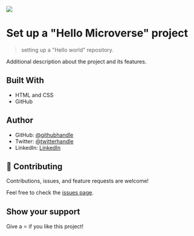 ![](https://img.shields.io/badge/Microverse-blueviolet)

# Set up a "Hello Microverse" project

> setting up a "Hello world" repository.

Additional description about the project and its features.

## Built With

- HTML and CSS
- GitHub



## Author

- GitHub: [@githubhandle](https://github.com/zmekonnen251)
- Twitter: [@twitterhandle](https://twitter.com/mek_zela)
- LinkedIn: [LinkedIn](www.linkedin.com/in/zelalem-g-mekonnen)


## 🤝 Contributing

Contributions, issues, and feature requests are welcome!

Feel free to check the [issues page](../../issues/).

## Show your support

Give a ⭐️ if you like this project!


